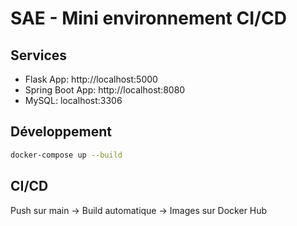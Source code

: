 # SAE - Mini environnement CI/CD

## Services
- Flask App: http://localhost:5000
- Spring Boot App: http://localhost:8080
- MySQL: localhost:3306

## Développement
```bash
docker-compose up --build
```

## CI/CD
Push sur main → Build automatique → Images sur Docker Hub
